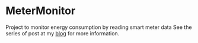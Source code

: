 # MeterMonitor
Project to monitor energy consumption by reading smart meter data 
See the series of post at my [blog](https://baaijte.net/blog/category/energy%20monitor) for more information. 
